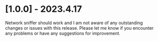 # [1.0.0] - 2023.4.17
Network sniffer should work and I am not aware of any outstanding changes or issues with this release. Please let me know if you encounter any problems or have any suggestions for improvement.